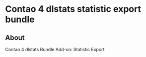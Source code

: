 # Contao 4 dlstats statistic export bundle


## About

Contao 4 dlstats Bundle Add-on: Statistic Export
